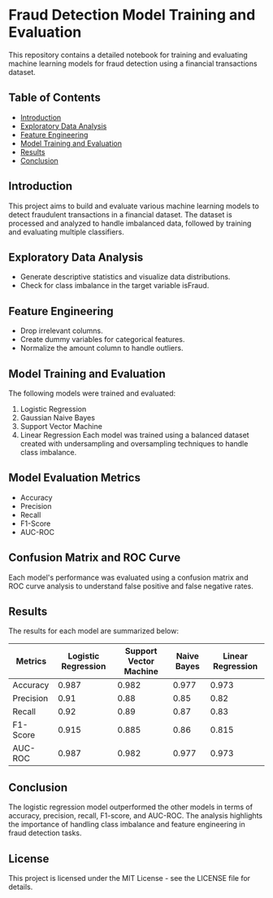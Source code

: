 # Fraud Detection Model Training and Evaluation

This repository contains a detailed notebook for training and evaluating machine learning models for fraud detection using a financial transactions dataset.

## Table of Contents

- [Introduction](#introduction)
- [Exploratory Data Analysis](#exploratory-data-analysis)
- [Feature Engineering](#feature-engineering)
- [Model Training and Evaluation](#model-training-and-evaluation)
- [Results](#results)
- [Conclusion](#conclusion)

## Introduction

This project aims to build and evaluate various machine learning models to detect fraudulent transactions in a financial dataset. The dataset is processed and analyzed to handle imbalanced data, followed by training and evaluating multiple classifiers.

## Exploratory Data Analysis
- Generate descriptive statistics and visualize data distributions.
- Check for class imbalance in the target variable isFraud.

## Feature Engineering
- Drop irrelevant columns.
- Create dummy variables for categorical features.
- Normalize the amount column to handle outliers.

## Model Training and Evaluation
The following models were trained and evaluated:

1. Logistic Regression
2. Gaussian Naive Bayes
3. Support Vector Machine
4. Linear Regression
Each model was trained using a balanced dataset created with undersampling and oversampling techniques to handle class imbalance.

## Model Evaluation Metrics
- Accuracy
- Precision
- Recall
- F1-Score
- AUC-ROC
## Confusion Matrix and ROC Curve
Each model's performance was evaluated using a confusion matrix and ROC curve analysis to understand false positive and false negative rates.

## Results
The results for each model are summarized below:

| Metrics   | Logistic Regression | Support Vector Machine | Naive Bayes | Linear Regression |
|-----------|----------------------|------------------------|-------------|-------------------|
| Accuracy  | 0.987                | 0.982                  | 0.977       | 0.973             |
| Precision | 0.91                 | 0.88                   | 0.85        | 0.82              |
| Recall    | 0.92                 | 0.89                   | 0.87        | 0.83              |
| F1-Score  | 0.915                | 0.885                  | 0.86        | 0.815             |
| AUC-ROC   | 0.987                | 0.982                  | 0.977       | 0.973             |

## Conclusion
The logistic regression model outperformed the other models in terms of accuracy, precision, recall, F1-score, and AUC-ROC. The analysis highlights the importance of handling class imbalance and feature engineering in fraud detection tasks.

## License
This project is licensed under the MIT License - see the LICENSE file for details.

